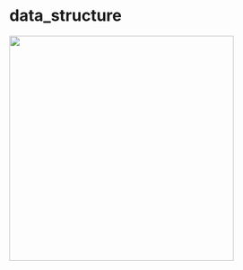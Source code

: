 # data_structure

<img src="https://github.com/sh-sho1kat/University-Management-System/blob/main/app/src/main/res/screenshot/Screenshot_20230920_234648.jpg" width = "400px">
